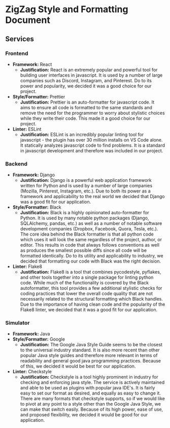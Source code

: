 # ZigZag Style and Formatting Document

## Services
### Frontend
- **Framework:** React
    - **Justification:** React is an extremely popular and powerful tool for building user interfaces in javascript. It is used by a number of large companies such as Discord, Instagram, and Pinterest. Do to its power and popularity, we decided it was a good choice for our project.
- **Style/Formatter:** Prettier
    - **Justification:** Prettier is an auto-formatter for javascript code. It aims to ensure all code is formatted to the same standards and remove the need for the programmer to worry about stylistic choices while they write their code. This made it a good choice for our project.
- **Linter:** ESLint
    - **Justification:** ESLint is an incredibly popular linting tool for javascript - the plugin has over 30 million installs on VS Code alone. It statically analyzes javascript code to find problems. It is a standard in javascript development and therefore was included in our project.

### Backend
- **Framework:** Django
    - **Justification:** Django is a powerful web application framework written for Python and is used by a number of large companies (Mozilla, Pinterest, Instagram, etc.). Due to both its power as a framework and applicability to the real world we decided that Django was a good fit for our application.
- **Style/Formatter:** Black
    - **Justification:** Black is a highly opinionated auto-formatter for Python. It is used by many notable python packages (Django, SQLAlchemy, pandas, etc.) as well as a number of notable software development companies (Dropbox, Facebook, Quora, Tesla, etc.). The core idea behind the Black formatter is that all python code which uses it will look the same regardless of the project, author, or editor. This results in code that always follows conventions as well as produces the smallest possible diffs since all code will be formatted identically. Do to its utility and applicability to industry, we decided that formatting our code with Black was the right decision.
- **Linter:** Flake8
    - **Justification:** Flake8 is a tool that combines pycodestyle, pyflakes, and other tools together into a single package for linting python code. While much of the functionality is covered by the Black autoformatter, this tool provides a few additional stylistic checks for coding practices that lower the overall code quality that are not necessarily related to the structural formatting which Black handles. Due to the importance of having clean code and the popularity of the Flake8 linter, we decided that it was a good fit for our application.

### Simulator
- **Framework:** Java
- **Style/Formatter:** Google
    - **Justification:** The Google Java Style Guide seems to be the closest to the universal industry standard. It is also more recent than other popular Java style guides and therefore more relevant in terms of readability and general good java programming practices. Because of this, we decided it would be best for our application.
- **Linter:** Checkstyle
    - **Justification:** Checkstyle is a tool highly prominent in industry for checking and enforcing java style. The service is actively maintained and able to be used as plugins with popular java IDE's. It is fairly easy to set our format as desired, and equally as easy to change it. There are many formats that checkstyle supports, so if we would like to pivot at any point to a style other than the Google Java Style, we can make that switch easily. Because of its high power, ease of use, and proposed flexibility, we decided it would be good for our application.
